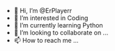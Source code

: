 - 👋 Hi, I’m @ErPlayerr
- 👀 I’m interested in Coding
- 🌱 I’m currently learning Python
- 💞️ I’m looking to collaborate on ...
- 📫 How to reach me ...

<!---
ErPlayerr/ErPlayerr is a ✨ special ✨ repository because its `README.md` (this file) appears on your GitHub profile.
You can click the Preview link to take a look at your changes.
--->
